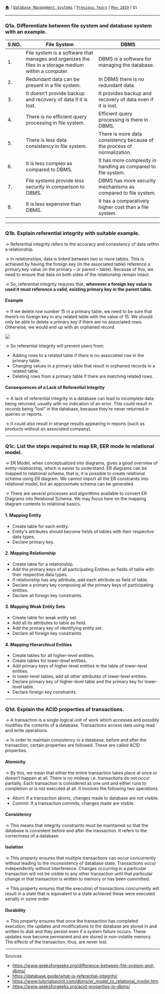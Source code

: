 [`🏠`](/) / [`Database Management Systems`](/s/dbms/) / [`Previous Years`](/s/dbms/previous-years/) / [`May 2019`](/s/dbms/previous-years/may-19/) / `Q1`

<hr />

### Q1a. Differentiate between file system and database system with an example.

| S.NO. | File System                                                                                           | DBMS                                                                    |
|-------|-------------------------------------------------------------------------------------------------------|-------------------------------------------------------------------------|
| 1.    | File system is a software that manages and organizes the files in a storage medium within a computer. | DBMS is a software for managing the database.                           |
| 2.    | Redundant data can be present in a file system.                                                       | In DBMS there is no redundant data.                                     |
| 3.    | It doesn’t provide backup and recovery of data if it is lost.                                         | It provides backup and recovery of data even if it is lost.             |
| 4.    | There is no efficient query processing in file system.                                                | Efficient query processing is there in DBMS.                            |
| 5.    | There is less data consistency in file system.                                                        | There is more data consistency because of the process of normalization. |
| 6.    | It is less complex as compared to DBMS.                                                               | It has more complexity in handling as compared to file system.          |
| 7.    | File systems provide less security in comparison to DBMS.                                             | DBMS has more security mechanisms as compared to file system.           |
| 8.    | It is less expensive than DBMS.                                                                       | It has a comparatively higher cost than a file system.                  |

<hr />

### Q1b. Explain referential integrity with suitable example.

→ Referential integrity refers to the accuracy and consistency of data within a relationship.

→ In relationships, data is linked between two or more tables. This is achieved by having the foreign key (in the associated table) reference a primary key value (in the primary – or parent – table). Because of this, we need to ensure that data on both sides of the relationship remain intact.

→ So, referential integrity requires that, **whenever a foreign key value is used it must reference a valid, existing primary key in the parent table.**

#### Example

→ If we delete row number 15 in a primary table, we need to be sure that there’s no foreign key in any related table with the value of 15. We should only be able to delete a primary key if there are no associated rows. Otherwise, we would end up with an orphaned record.

![](https://database.guide/wp-content/uploads/2016/05/referential-integrity-orphaned-record.png)

→ So referential integrity will prevent users from:

* Adding rows to a related table if there is no associated row in the primary table.
* Changing values in a primary table that result in orphaned records in a related table.
* Deleting rows from a primary table if there are matching related rows.

#### Consequences of a Lack of Referential Integrity

→ A lack of referential integrity in a database can lead to incomplete data being returned, usually with no indication of an error. This could result in records being “lost” in the database, because they’re never returned in queries or reports.

→ It could also result in strange results appearing in reports (such as products without an associated company).

<hr />

### Q1c. List the steps required to map ER, EER mode to relational model.

→ ER Model, when conceptualized into diagrams, gives a good overview of entity-relationship, which is easier to understand. ER diagrams can be mapped to relational schema, that is, it is possible to create relational schema using ER diagram. We cannot import all the ER constraints into relational model, but an approximate schema can be generated.

→ There are several processes and algorithms available to convert ER Diagrams into Relational Schema. We may focus here on the mapping diagram contents to relational basics.

#### 1. Mapping Entity

* Create table for each entity.
* Entity's attributes should become fields of tables with their respective data types.
* Declare primary key.

#### 2. Mapping Relationship

* Create table for a relationship.
* Add the primary keys of all participating Entities as fields of table with their respective data types.
* If relationship has any attribute, add each attribute as field of table.
* Declare a primary key composing all the primary keys of participating entities.
* Declare all foreign key constraints.

#### 3. Mapping Weak Entity Sets

* Create table for weak entity set.
* Add all its attributes to table as field.
* Add the primary key of identifying entity set.
* Declare all foreign key constraints.

#### 4. Mapping Hierarchical Entities

* Create tables for all higher-level entities.
* Create tables for lower-level entities.
* Add primary keys of higher-level entities in the table of lower-level entities.
* In lower-level tables, add all other attributes of lower-level entities.
* Declare primary key of higher-level table and the primary key for lower-level table.
* Declare foreign key constraints.

<hr />

### Q1d. Explain the ACID properties of transactions.

→ A transaction is a single logical unit of work which accesses and possibly modifies the contents of a database. Transactions access data using read and write operations.

→ In order to maintain consistency in a database, before and after the transaction, certain properties are followed. These are called ACID properties.

#### Atomicity

→ By this, we mean that either the entire transaction takes place at once or doesn’t happen at all. There is no midway i.e. transactions do not occur partially. Each transaction is considered as one unit and either runs to completion or is not executed at all. It involves the following two operations.

  * Abort: If a transaction aborts, changes made to database are not visible.  
  * Commit: If a transaction commits, changes made are visible.

#### Consistency

→ This means that integrity constraints must be maintained so that the database is consistent before and after the transaction. It refers to the correctness of a database.

#### Isolation

→ This property ensures that multiple transactions can occur concurrently without leading to the inconsistency of database state. Transactions occur independently without interference. Changes occurring in a particular transaction will not be visible to any other transaction until that particular change in that transaction is written to memory or has been committed.

→ This property ensures that the execution of transactions concurrently will result in a state that is equivalent to a state achieved these were executed serially in some order.

#### Durability

→ This property ensures that once the transaction has completed execution, the updates and modifications to the database are stored in and written to disk and they persist even if a system failure occurs. These updates now become permanent and are stored in non-volatile memory. The effects of the transaction, thus, are never lost.

<hr />

Sources

- https://www.geeksforgeeks.org/difference-between-file-system-and-dbms/
- https://database.guide/what-is-referential-integrity/
- https://www.tutorialspoint.com/dbms/er_model_to_relational_model.htm
- https://www.geeksforgeeks.org/acid-properties-in-dbms/
